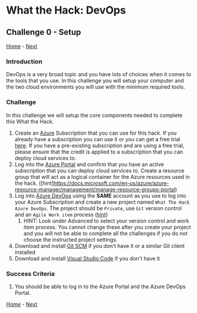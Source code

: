 # What the Hack: DevOps 

## Challenge 0 - Setup
[Home](../readme.md) - [Next](challenge01.md)

### Introduction

DevOps is a very broad topic and you have lots of choices when it comes to the tools that you use. In this challenge you will setup your computer and the two cloud environments you will use with the minimum required tools. 

### Challenge

In this challenge we will setup the core components needed to complete this What the Hack.

1. Create an [Azure](https://azure.microsoft.com/) Subscription that you can use for this hack. If you already have a subscription you can use it or you can get a free trial [here](https://azure.microsoft.com/free/). If you have a pre-existing subscription and are using a free trial, please ensure that the credit is applied to a subscription that you can deploy cloud services to. 
3. Log into the [Azure Portal](https://portal.azure.com) and confirm that you have an active subscription that you can deploy cloud services to. Create a resource group that will act as a logical container for the Azure resources used in the hack. ([hint]https://docs.microsoft.com/en-us/azure/azure-resource-manager/management/manage-resource-groups-portal)
4. Log into [Azure DevOps](https://dev.azure.com/) using the **SAME** account as you use to log into your Azure Subscription and create a new project named `What The Hack Azure DevOps`. The project should be `Private`, use `Git` version control and an `Agile Work item` process ([hint](https://docs.microsoft.com/en-us/azure/devops/user-guide/sign-up-invite-teammates))
   1. HINT: Look under Advanced to select your version control and work item process. You cannot change these after you create your project and you will not be able to complete all the challenges if you do not choose the instructed project settings. 
5. Download and install [Git SCM](https://git-scm.com/download) if you don't have it or a similar Git client installed
6. Download and install [Visual Studio Code](https://code.visualstudio.com) if you don't have it
   

### Success Criteria

1. You should be able to log in to the Azure Portal and the Azure DevOps Portal.
   
[Home](../readme.md) - [Next](challenge01.md)

